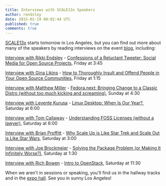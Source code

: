 ```yaml
---
title: Interviews with SCALE13x Speakers
author: rendsley
date: 2015-02-19 00:02:44 UTC
published: true
comments: true
---
```


[SCALE13x](http://www.socallinuxexpo.org/scale/13x) starts tomorrow in Los Angeles, but you can find out more about many of the speakers by reading interviews on the event [blog](http://www.socallinuxexpo.org/blog/), including:

[Interview with Rikki Endsley](http://www.socallinuxexpo.org/blog/speaker-interview-rikki-endsley) - [Confessions of a Reluctant Tweeter: Social Media for Open Source Projects](http://www.socallinuxexpo.org/scale/13x/presentations/confessions-reluctant-tweeter-social-media-open-source-projects), Friday at 3:45

[Interview with Gina Likins](http://www.socallinuxexpo.org/blog/speaker-interview-gina-likins) - [How to Thoroughly Insult and Offend People in Your Open Source Communities](http://www.socallinuxexpo.org/scale/13x/presentations/how-thoroughly-insult-and-offend-people-your-open-source-communities-or-), Friday at 1:15

[Interview with Matthew Miller](http://www.socallinuxexpo.org/blog/speaker-interview-matthew-miller) - [Fedora.next: Bringing Change to a Classic Distro (without too much kicking and screaming)](http://www.socallinuxexpo.org/scale/13x/presentations/fedoranext-bringing-change-classic-distro-without-too-much-kicking-and), Sunday at 4:30

[Interview with Levente Kurusa](http://www.socallinuxexpo.org/blog/speaker-interview-levente-kurusa) - [Linux Desktop: When Is Our Year?](http://www.socallinuxexpo.org/scale/13x/presentations/linux-desktop-when-our-year), Saturday at 6:00

[Interview with Tom Callaway](http://www.socallinuxexpo.org/blog/speaker-interview-tom-callaway) - [Understanding FOSS Licenses (without a lawyer)](http://www.socallinuxexpo.org/scale/13x/presentations/understanding-foss-licenses-without-lawyer), 
Saturday at 6:00

[Interview with Brian Proffitt](http://www.socallinuxexpo.org/blog/speaker-interview-brian-proffitt) - [Why Scale Up is Like Star Trek and Scale Out is Like Star Wars](http://www.socallinuxexpo.org/scale/13x/presentations/why-scale-star-trek-and-scale-out-star-wars), Saturday at 3:00

[Interview with Joe Brockmeier](http://www.socallinuxexpo.org/blog/speaker-interview-joe-brockmeier-0) - [Solving the Package Problem (or Making It Infinitely Worse?)](http://www.socallinuxexpo.org/scale/13x/presentations/solving-package-problem-or-making-it-infinitely-worse), Saturday at 1:30

[Interview with Rich Bowen](http://www.socallinuxexpo.org/blog/speaker-interview-rich-bowen) - [Intro to OpenStack](http://www.socallinuxexpo.org/scale/13x/presentations/introduction-openstack), Saturday at 11:30 

When we aren't in sessions or speaking, you'll find us in the hallway tracks and in the [expo hall](http://www.socallinuxexpo.org/scale/13x/exhibitors). See you in sunny Los Angeles!
